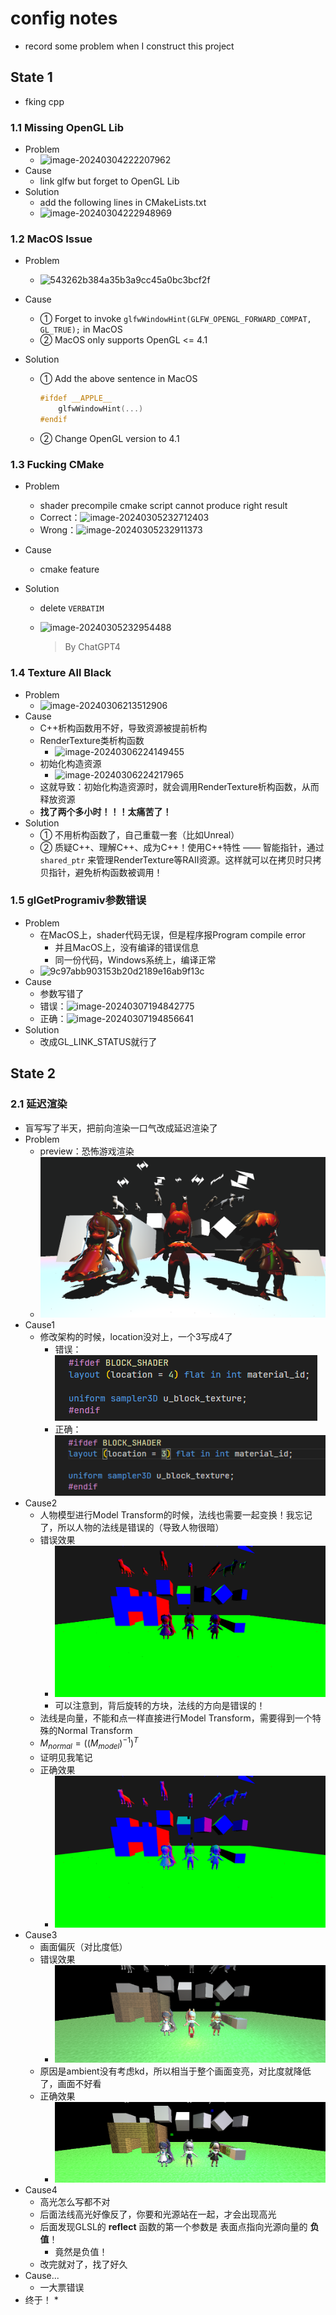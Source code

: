 # config notes

* record some problem when I construct this project

## State 1

* fking cpp

### 1.1 Missing OpenGL Lib

* Problem
  * ![image-20240304222207962](./config_notes/image-20240304222207962.png)
* Cause
  * link glfw but forget to OpenGL Lib
* Solution
  * add the following lines in CMakeLists.txt
  * ![image-20240304222948969](./config_notes/image-20240304222948969.png)

### 1.2 MacOS Issue

* Problem

  * ![543262b384a35b3a9cc45a0bc3bcf2f](./config_notes/543262b384a35b3a9cc45a0bc3bcf2f.png)

* Cause

  * ① Forget to invoke `glfwWindowHint(GLFW_OPENGL_FORWARD_COMPAT, GL_TRUE);` in MacOS
  * ② MacOS only supports OpenGL <= 4.1

* Solution

  * ① Add the above sentence in MacOS

    ```c++
    #ifdef __APPLE__
        glfwWindowHint(...)
    #endif
    ```

  * ② Change OpenGL version to 4.1

### 1.3 Fucking CMake

* Problem

  * shader precompile cmake script cannot produce right result
  * Correct：![image-20240305232712403](./config_notes/image-20240305232712403.png)
  * Wrong：![image-20240305232911373](./config_notes/image-20240305232911373.png)

* Cause

  * cmake feature

* Solution

  * delete `VERBATIM`

  * ![image-20240305232954488](./config_notes/image-20240305232954488.png)

    > By ChatGPT4

### 1.4 Texture All Black

* Problem
  * ![image-20240306213512906](./config_notes/image-20240306213512906.png)
* Cause
  * C++析构函数用不好，导致资源被提前析构
  * RenderTexture类析构函数
    * ![image-20240306224149455](./config_notes/image-20240306224149455.png)
  * 初始化构造资源
    * ![image-20240306224217965](./config_notes/image-20240306224217965.png)
  * 这就导致：初始化构造资源时，就会调用RenderTexture析构函数，从而释放资源
  * **找了两个多小时！！！太痛苦了！**
* Solution
  * ① 不用析构函数了，自己重载一套（比如Unreal）
  * ② 质疑C++、理解C++、成为C++！使用C++特性 —— 智能指针，通过 `shared_ptr` 来管理RenderTexture等RAII资源。这样就可以在拷贝时只拷贝指针，避免析构函数被调用！

### 1.5 glGetProgramiv参数错误

* Problem
  * 在MacOS上，shader代码无误，但是程序报Program compile error
    * 并且MacOS上，没有编译的错误信息
    * 同一份代码，Windows系统上，编译正常
  * ![9c97abb903153b20d2189e16ab9f13c](./config_notes/9c97abb903153b20d2189e16ab9f13c.jpg)
* Cause
  * 参数写错了
  * 错误：![image-20240307194842775](./config_notes/image-20240307194842775.png)
  * 正确：![image-20240307194856641](./config_notes/image-20240307194856641.png)
* Solution
  * 改成GL_LINK_STATUS就行了

## State 2

### 2.1 延迟渲染

* 盲写写了半天，把前向渲染一口气改成延迟渲染了
* Problem
  * preview：恐怖游戏渲染
  * ![image-20240422223611841](./config_notes/image-20240422223611841.png)
* Cause1
  * 修改架构的时候，location没对上，一个3写成4了
    * 错误：![image-20240422224958148](./config_notes/image-20240422224958148.png)
    * 正确：![image-20240422225007403](./config_notes/image-20240422225007403.png)
* Cause2
  * 人物模型进行Model Transform的时候，法线也需要一起变换！我忘记了，所以人物的法线是错误的（导致人物很暗）
  * 错误效果
    * ![image-20240422231048211](./config_notes/image-20240422231048211.png)
    * 可以注意到，背后旋转的方块，法线的方向是错误的！
  * 法线是向量，不能和点一样直接进行Model Transform，需要得到一个特殊的Normal Transform
  * $M_{normal} = ((M_{model})^{-1})^{T}$ 
  * 证明见我笔记
  * 正确效果
    * ![image-20240422235054359](./config_notes/image-20240422235054359.png)
* Cause3
  * 画面偏灰（对比度低）
  * 错误效果
    * ![image-20240423000942111](./config_notes/image-20240423000942111.png)
  * 原因是ambient没有考虑kd，所以相当于整个画面变亮，对比度就降低了，画面不好看
  * 正确效果
    * ![image-20240423002521650](./config_notes/image-20240423002521650.png)
* Cause4
  * 高光怎么写都不对
  * 后面法线高光好像反了，你要和光源站在一起，才会出现高光
  * 后面发现GLSL的 **reflect** 函数的第一个参数是 表面点指向光源向量的 **负值**！
    * 竟然是负值！
  * 改完就对了，找了好久
* Cause...
  * 一大票错误
* 终于！
  * 